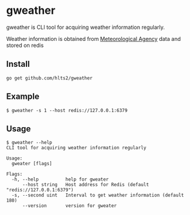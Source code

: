 # gweather

gweather is CLI tool for acquiring weather information regularly.

Weather information is obtained from [Meteorological Agency](http://xml.kishou.go.jp/xmlpull.html) data and stored on redis


## Install

```shell
go get github.com/hlts2/gweather
```

## Example

```
$ gweather -s 1 --host redis://127.0.0.1:6379

```

## Usage

```
$ gweather --help
CLI tool for acquiring weather information regularly

Usage:
  gweater [flags]

Flags:
  -h, --help          help for gweater
      --host string   Host address for Redis (default "redis://127.0.0.1:6379")
  -s, --second uint   Interval to get weather information (default 180)
      --version       version for gweater
```

